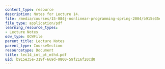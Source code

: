 ```yaml
---
content_type: resource
description: Notes for Lecture 14.
file: /media/courses/15-084j-nonlinear-programming-spring-2004/b915e35e319f669d080059f216f20cd0_lec14_int_pt_mthd.pdf
file_type: application/pdf
learning_resource_types:
- Lecture Notes
ocw_type: OCWFile
parent_title: Lecture Notes
parent_type: CourseSection
resourcetype: Document
title: lec14_int_pt_mthd.pdf
uid: b915e35e-319f-669d-0800-59f216f20cd0
---
```

